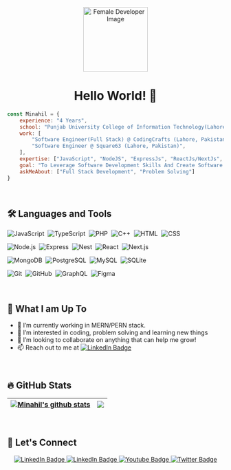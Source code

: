 
<div id="header" align="center">
  <img src="femaleDev.avif" width="150" alt="Female Developer Image">
<h1>Hello World! 👋 </h1>
</div>

```javascript
const Minahil = {
	experience: "4 Years",
	school: "Punjab University College of Information Technology(Lahore, Pakistan)",
	work: [
		"Software Engineer(Full Stack) @ CodingCrafts (Lahore, Pakistan)",
		"Software Engineer @ Square63 (Lahore, Pakistan)",
	],
	expertise: ["JavaScript", "NodeJS", "ExpressJs", "ReactJs/NextJs", "MongoDB", "PostgreSQL"],
	goal: "To Leverage Software Development Skills And Create Software To Maximize Net Positive Impact In The Greater World",
	askMeAbout: ["Full Stack Development", "Problem Solving"]
}
```
<br/>

## 🛠️ Languages and Tools
![JavaScript](https://img.shields.io/badge/-JavaScript-05122A?style=flat&logo=javascript)&nbsp;
![TypeScript](https://img.shields.io/badge/-TypeScript-05122A?style=flat&logo=typescript)&nbsp;
![PHP](https://img.shields.io/badge/PHP-05122A?style=flat&logo=php)&nbsp;
![C++](https://img.shields.io/badge/-C++-05122A?style=flat&logo=c%2B%2B&logoColor=A8B9CC)&nbsp;
![HTML](https://img.shields.io/badge/-HTML-05122A?style=flat&logo=HTML5)&nbsp;
![CSS](https://img.shields.io/badge/-CSS-05122A?style=flat&logo=CSS3&logoColor=1572B6)&nbsp;

![Node.js](https://img.shields.io/badge/-NodeJs-05122A?style=flat&logo=node.js)&nbsp;
![Express](https://img.shields.io/badge/-ExpressJs-05122A?style=flat&logo=express)&nbsp;
![Nest](https://img.shields.io/badge/NestJs-05122A?style=flat&logo=nestjs&logoColor=E0234E)&nbsp;
![React](https://img.shields.io/badge/-ReactJs-05122A?style=flat&logo=react)&nbsp;
![Next.js](https://img.shields.io/badge/-NextJs-05122A?style=flat&logo=next.js)&nbsp;

![MongoDB](https://img.shields.io/badge/-MongoDB-05122A?style=flat&logo=mongodb)&nbsp;
![PostgreSQL](https://img.shields.io/badge/PostgreSQL-05122A?style=flat&logo=postgresql)&nbsp;
![MySQL](https://img.shields.io/badge/-MySQL-05122A?style=flat&logo=mysql&logoColor=fff)&nbsp;
![SQLite](https://img.shields.io/badge/SQLite-05122A?style=flat&logo=sqlite)&nbsp;


![Git](https://img.shields.io/badge/-Git-05122A?style=flat&logo=git)&nbsp;
![GitHub](https://img.shields.io/badge/-GitHub-05122A?style=flat&logo=github)&nbsp;
![GraphQL](https://img.shields.io/badge/GraphQL-05122A?style=flat&logo=graphql&logoColor=e60094)&nbsp;
![Figma](https://img.shields.io/badge/Figma-05122A?style=flat&logo=figma&logoColor=1abcfe)&nbsp;

<br/>

## 🤔 What I am Up To
- 🌱 I’m currently working in MERN/PERN stack.
- 👀 I’m interested in coding, problem solving and learning new things
- 💞️ I’m looking to collaborate on anything that can help me grow!
- 📫 Reach out to me at <a href="https://linkedin.com/in/minahilhussain">
    <img src="https://img.shields.io/badge/-LinkedIn-0e76a8?style=flat&logo=linkedin" alt="LinkedIn Badge"/>
  </a>

<br/>

## 🔥 GitHub Stats

| <a href="http://github-readme-streak-stats.herokuapp.com?user=minahilhussain&theme=dark&background=000000"><img align="center" src="http://github-readme-streak-stats.herokuapp.com?user=minahilhussain&theme=dark&background=000000" alt="Minahil's github stats" /></a> | <a href="https://github-readme-stats-git-masterrstaa-rickstaa.vercel.app/api/top-langs/?username=minahilhussain&layout=compact&hide=scss&langs_count=8&theme=dark&background=000000"><img align="center" src="https://github-readme-stats-git-masterrstaa-rickstaa.vercel.app/api/top-langs/?username=minahilhussain&layout=compact&hide=scss&langs_count=8&theme=dark&background=000000" /></a> |
| ------------- | ------------- |

<br/>

## 🔗 Let's Connect 
<div id="badges" align="center">
  <a href="mailto:minahilh21@gmail.com">
    <img src="https://img.shields.io/badge/Gmail-red?style=for-the-badge&logo=gmail&logoColor=white" alt="LinkedIn Badge"/>
  </a>
  <a href="https://linkedin.com/in/minahilhussain">
    <img src="https://img.shields.io/badge/LinkedIn-blue?style=for-the-badge&logo=linkedin&logoColor=white" alt="LinkedIn Badge"/>
  </a>
  <a href="https://hackerrank.com/minahilhussain">
    <img src="https://img.shields.io/badge/hackerrank-green?style=for-the-badge&logo=hackerrank&logoColor=white" alt="Youtube Badge"/>
  </a>
  <a href="https://leetcode.com/minahilhussain/">
    <img src="https://img.shields.io/badge/Leetcode-orange?style=for-the-badge&logo=leetcode&logoColor=white" alt="Twitter Badge"/>
  </a>
</div>

<br />

<!---
minahilhussain/minahilhussain is a ✨ special ✨ repository because its `README.md` (this file) appears on your GitHub profile.
You can click the Preview link to take a look at your changes.
--->

